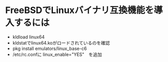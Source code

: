 # FreeBSDでLinuxバイナリ互換機能を導入するには
- kldload linux64
- kldstatでlinux64.koがロードされているのを確認
- pkg install emulators/linux_base-c6
- /etc/rc.confに linux_enable="YES"　を追加
